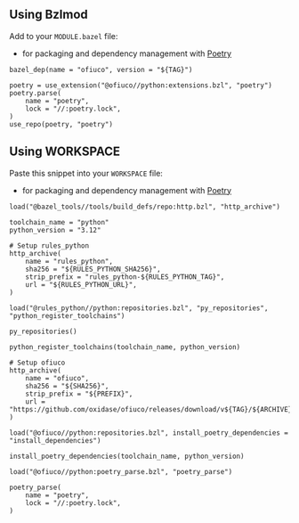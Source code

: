 ## Using Bzlmod

Add to your `MODULE.bazel` file:

* for packaging and dependency management with [Poetry](https://python-poetry.org/)

```starlark
bazel_dep(name = "ofiuco", version = "${TAG}")

poetry = use_extension("@ofiuco//python:extensions.bzl", "poetry")
poetry.parse(
    name = "poetry",
    lock = "//:poetry.lock",
)
use_repo(poetry, "poetry")
```


## Using WORKSPACE

Paste this snippet into your `WORKSPACE` file:

* for packaging and dependency management with [Poetry](https://python-poetry.org/)

```starlark
load("@bazel_tools//tools/build_defs/repo:http.bzl", "http_archive")

toolchain_name = "python"
python_version = "3.12"

# Setup rules_python
http_archive(
    name = "rules_python",
    sha256 = "${RULES_PYTHON_SHA256}",
    strip_prefix = "rules_python-${RULES_PYTHON_TAG}",
    url = "${RULES_PYTHON_URL}",
)

load("@rules_python//python:repositories.bzl", "py_repositories", "python_register_toolchains")

py_repositories()

python_register_toolchains(toolchain_name, python_version)

# Setup ofiuco
http_archive(
    name = "ofiuco",
    sha256 = "${SHA256}",
    strip_prefix = "${PREFIX}",
    url = "https://github.com/oxidase/ofiuco/releases/download/v${TAG}/${ARCHIVE}",
)

load("@ofiuco//python:repositories.bzl", install_poetry_dependencies = "install_dependencies")

install_poetry_dependencies(toolchain_name, python_version)

load("@ofiuco//python:poetry_parse.bzl", "poetry_parse")

poetry_parse(
    name = "poetry",
    lock = "//:poetry.lock",
)
```
